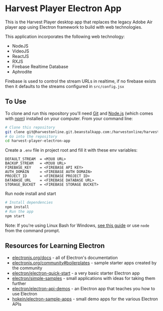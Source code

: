 # Harvest Player Electron App

This is the Harvest Player desktop app that replaces the legacy Adobe Air player app using Electron framework to build with web technologies.  

This application incorporates the following web technology: 
- NodeJS
- VideoJS
- ReactJS
- RXJS
- Firebase Realtime Database
- Aphrodite

Firebase is used to control the stream URLs in realtime, if no firebase exists then it defaults to the streams configured in `src/config.jsx`

## To Use

To clone and run this repository you'll need [Git](https://git-scm.com) and [Node.js](https://nodejs.org/en/download/) (which comes with [npm](http://npmjs.com)) installed on your computer. From your command line:

```bash
# Clone this repository
git clone git@harvestonline.git.beanstalkapp.com:/harvestonline/harvest-player-electron-app.git
# Go into the repository
cd harvest-player-electron-app
```
Create a `.env` file in project root and fill it with these env variables: 
```
DEFAULT_STREAM  = <M3U8 URL>
BACKUP_STREAM   = <M3U8 URL>
FIREBASE_KEY    = <FIREBASE API KEY>
AUTH_DOMAIN     = <FIREBASE AUTH DOMAIN>
PROJECT_ID      = <FIREBASE PROJECT ID>
DATABASE_URL    = <FIREBASE DATABASE URL>
STORAGE_BUCKET  = <FIREBASE STORAGE BUCKET>
```
Run node install and start
```bash
# Install dependencies
npm install
# Run the app
npm start
```

Note: If you're using Linux Bash for Windows, [see this guide](https://www.howtogeek.com/261575/how-to-run-graphical-linux-desktop-applications-from-windows-10s-bash-shell/) or use `node` from the command prompt.

## Resources for Learning Electron

- [electronjs.org/docs](https://electronjs.org/docs) - all of Electron's documentation
- [electronjs.org/community#boilerplates](https://electronjs.org/community#boilerplates) - sample starter apps created by the community
- [electron/electron-quick-start](https://github.com/electron/electron-quick-start) - a very basic starter Electron app
- [electron/simple-samples](https://github.com/electron/simple-samples) - small applications with ideas for taking them further
- [electron/electron-api-demos](https://github.com/electron/electron-api-demos) - an Electron app that teaches you how to use Electron
- [hokein/electron-sample-apps](https://github.com/hokein/electron-sample-apps) - small demo apps for the various Electron APIs
